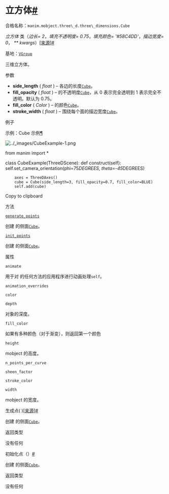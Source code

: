 # 立方体[#](#cube "此标题的固定链接")

合格名称：`manim.mobject.three\_d.three\_dimensions.Cube`

_立方体_ 类（_边长= 2_，_填充不透明度= 0.75_，_填充颜色= '#58C4DD'_，_描边宽度= 0_， _\*\* kwargs_）[\[来源\]](../_modules/manim/mobject/three_d/three_dimensions.html#Cube)[#](#manim.mobject.three_d.three_dimensions.Cube "此定义的固定链接")

基地：[`VGroup`](manim.mobject.types.vectorized_mobject.VGroup.html#manim.mobject.types.vectorized_mobject.VGroup "manim.mobject.types.vectorized_mobject.VGroup")

三维立方体。

参数

- **side_length** ( _float_ ) – 各边的长度[`Cube`](#manim.mobject.three_d.three_dimensions.Cube "manim.mobject. Three_d. Three_dimensions.Cube")。
- **fill_opacity** ( _float_ ) – 的不透明度[`Cube`](#manim.mobject.three_d.three_dimensions.Cube "manim.mobject. Three_d. Three_dimensions.Cube")，从 0 表示完全透明到 1 表示完全不透明。默认为 0.75。
- **fill_color** ( _Color_ ) – 的颜色[`Cube`](#manim.mobject.three_d.three_dimensions.Cube "manim.mobject. Three_d. Three_dimensions.Cube")。
- **stroke_width** ( _float_ ) – 围绕每个面的描边宽度[`Cube`](#manim.mobject.three_d.three_dimensions.Cube "manim.mobject. Three_d. Three_dimensions.Cube")。

例子

示例：Cube 示例[¶](#cubeexample)

![../_images/CubeExample-1.png](../_images/CubeExample-1.png)

from manim import \*

class CubeExample(ThreeDScene):
def construct(self):
self.set_camera_orientation(phi=75*DEGREES, theta=-45*DEGREES)

        axes = ThreeDAxes()
        cube = Cube(side_length=3, fill_opacity=0.7, fill_color=BLUE)
        self.add(cube)

Copy to clipboard

方法

[`generate_points`](#manim.mobject.three_d.three_dimensions.Cube.generate_points "manim.mobject. Three_d. Three_dimensions.Cube.generate_points")

创建 的侧面[`Cube`](#manim.mobject.three_d.three_dimensions.Cube "manim.mobject. Three_d. Three_dimensions.Cube")。

[`init_points`](#manim.mobject.three_d.three_dimensions.Cube.init_points "manim.mobject. Three_d. Three_dimensions.Cube.init_points")

创建 的侧面[`Cube`](#manim.mobject.three_d.three_dimensions.Cube "manim.mobject. Three_d. Three_dimensions.Cube")。

属性

`animate`

用于对 的任何方法的应用程序进行动画处理`self`。

`animation_overrides`

`color`

`depth`

对象的深度。

`fill_color`

如果有多种颜色（对于渐变），则返回第一个颜色

`height`

mobject 的高度。

`n_points_per_curve`

`sheen_factor`

`stroke_color`

`width`

mobject 的宽度。

生成点( )[\[来源\]](../_modules/manim/mobject/three_d/three_dimensions.html#Cube.generate_points)[#](#manim.mobject.three_d.three_dimensions.Cube.generate_points "此定义的固定链接")

创建 的侧面[`Cube`](#manim.mobject.three_d.three_dimensions.Cube "manim.mobject. Three_d. Three_dimensions.Cube")。

返回类型

没有任何

初始化点（）[#](#manim.mobject.three_d.three_dimensions.Cube.init_points "此定义的固定链接")

创建 的侧面[`Cube`](#manim.mobject.three_d.three_dimensions.Cube "manim.mobject. Three_d. Three_dimensions.Cube")。

返回类型

没有任何

